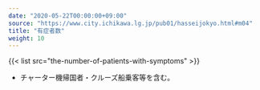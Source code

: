 ```yaml
---
date: "2020-05-22T00:00:00+09:00"
source: "https://www.city.ichikawa.lg.jp/pub01/hasseijokyo.html#m04"
title: "有症者数"
weight: 10
---
```


{{< list src="the-number-of-patients-with-symptoms" >}}

- チャーター機帰国者・クルーズ船乗客等を含む。
